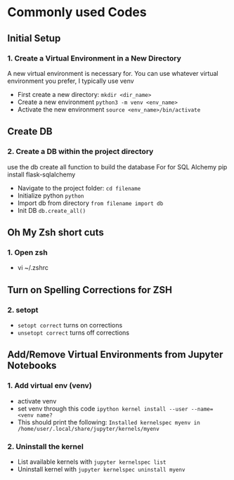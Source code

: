 # Commonly used Codes

## Initial Setup
### 1. Create a Virtual Environment in a New Directory
A new virtual environment is necessary for. You can use
whatever virtual environment you prefer, I typically use venv
- First create a new directory: `mkdir <dir_name>`
- Create a new environment `python3 -m venv <env_name>`
- Activate the new environment `source <env_name>/bin/activate`

## Create DB
### 2. Create a DB within the project directory
use the db create all function to build the database
For for SQL Alchemy pip install flask-sqlalchemy
- Navigate to the project folder: `cd filename`
- Initialize python `python`
- Import db from directory `from filename import db`
- Init DB `db.create_all()`

## Oh My Zsh short cuts
### 1. Open zsh
- vi ~/.zshrc

## Turn on Spelling Corrections for ZSH
### 2. setopt
- `setopt correct` turns on corrections
- `unsetopt correct` turns off corrections 

## Add/Remove Virtual Environments from Jupyter Notebooks
### 1. Add virtual env (venv)
- activate venv
- set venv through this code `ipython kernel install --user --name=<venv name?`
- This should print the following: 
`Installed kernelspec myenv in /home/user/.local/share/jupyter/kernels/myenv`

### 2. Uninstall the kernel
- List available kernels with `jupyter kernelspec list`
- Uninstall kernel with `jupyter kernelspec uninstall myenv`

